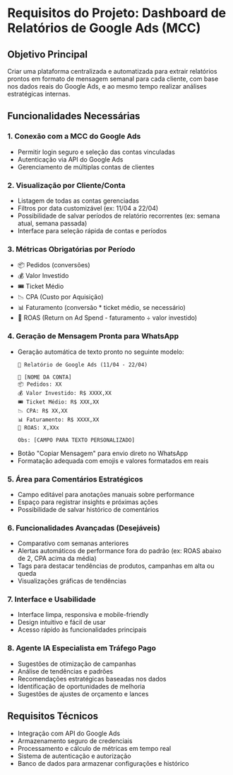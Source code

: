# Requisitos do Projeto: Dashboard de Relatórios de Google Ads (MCC)

## Objetivo Principal
Criar uma plataforma centralizada e automatizada para extrair relatórios prontos em formato de mensagem semanal para cada cliente, com base nos dados reais do Google Ads, e ao mesmo tempo realizar análises estratégicas internas.

## Funcionalidades Necessárias

### 1. Conexão com a MCC do Google Ads
- Permitir login seguro e seleção das contas vinculadas
- Autenticação via API do Google Ads
- Gerenciamento de múltiplas contas de clientes

### 2. Visualização por Cliente/Conta
- Listagem de todas as contas gerenciadas
- Filtros por data customizável (ex: 11/04 a 22/04)
- Possibilidade de salvar períodos de relatório recorrentes (ex: semana atual, semana passada)
- Interface para seleção rápida de contas e períodos

### 3. Métricas Obrigatórias por Período
- 📦 Pedidos (conversões)
- 💰 Valor Investido
- 🎟 Ticket Médio
- 📉 CPA (Custo por Aquisição)
- 📊 Faturamento (conversão * ticket médio, se necessário)
- 🔄 ROAS (Return on Ad Spend - faturamento ÷ valor investido)

### 4. Geração de Mensagem Pronta para WhatsApp
- Geração automática de texto pronto no seguinte modelo:
  ```
  📢 Relatório de Google Ads (11/04 - 22/04)

  📌 [NOME DA CONTA]
  📦 Pedidos: XX
  💰 Valor Investido: R$ XXXX,XX
  🎟 Ticket Médio: R$ XXX,XX
  📉 CPA: R$ XX,XX
  📊 Faturamento: R$ XXXX,XX
  🔄 ROAS: X,XXx

  Obs: [CAMPO PARA TEXTO PERSONALIZADO]
  ```
- Botão "Copiar Mensagem" para envio direto no WhatsApp
- Formatação adequada com emojis e valores formatados em reais

### 5. Área para Comentários Estratégicos
- Campo editável para anotações manuais sobre performance
- Espaço para registrar insights e próximas ações
- Possibilidade de salvar histórico de comentários

### 6. Funcionalidades Avançadas (Desejáveis)
- Comparativo com semanas anteriores
- Alertas automáticos de performance fora do padrão (ex: ROAS abaixo de 2, CPA acima da média)
- Tags para destacar tendências de produtos, campanhas em alta ou queda
- Visualizações gráficas de tendências

### 7. Interface e Usabilidade
- Interface limpa, responsiva e mobile-friendly
- Design intuitivo e fácil de usar
- Acesso rápido às funcionalidades principais

### 8. Agente IA Especialista em Tráfego Pago
- Sugestões de otimização de campanhas
- Análise de tendências e padrões
- Recomendações estratégicas baseadas nos dados
- Identificação de oportunidades de melhoria
- Sugestões de ajustes de orçamento e lances

## Requisitos Técnicos
- Integração com API do Google Ads
- Armazenamento seguro de credenciais
- Processamento e cálculo de métricas em tempo real
- Sistema de autenticação e autorização
- Banco de dados para armazenar configurações e histórico
